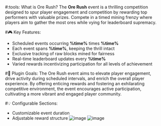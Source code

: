 #:tools: What is Ore Rush?
The **Ore Rush** event is a thrilling competition designed to spur player engagement and competition by rewarding top performers with valuable prizes.
Compete in a timed mining frenzy where players aim to gather the most ores while vying for leaderboard supremacy.

#:video_game: Key Features:
- Scheduled events occurring **%time%** times **%time%**
- Each event spans **%time%**, keeping the thrill intact
- Exclusive tracking of raw blocks mined for fairness
- Real-time leaderboard updates every **%time%**
- Varied rewards incentivizing participation for all levels of achievement

#:scroll: Plugin Goals:
The Ore Rush event aims to elevate player engagement, drive activity during scheduled intervals, and enrich the overall player experience. 
By offering enticing rewards and fostering an exhilarating competitive environment, the event encourages active participation, cultivating a more vibrant and engaged player community.

#:bulb: Configurable Sections:
- Customizable event duration
- Adjustable reward structure
![image](https://github.com/sdxqw/OreRush/assets/94248011/0b4c72c6-d415-4a23-804a-2dccb62a66de)
![image](https://github.com/sdxqw/OreRush/assets/94248011/38484504-20c3-4707-b58a-c1cb50b2966f)


